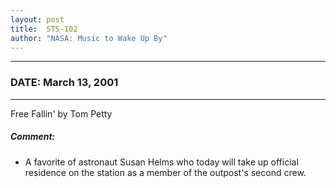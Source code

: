 ```yaml
---
layout: post
title:  STS-102
author: "NASA: Music to Wake Up By"
---
```


----
### DATE: March 13, 2001
----
Free Fallin' by Tom Petty

##### Comment:
* A favorite of astronaut Susan Helms who today will take up official residence on the station as a member of the outpost's second crew.
